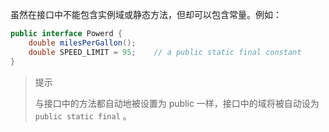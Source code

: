 虽然在接口中不能包含实例域或静态方法，但却可以包含常量。例如：

```java
public interface Powerd {
    double milesPerGallon();
    double SPEED_LIMIT = 95;	// a public static final constant
}
```

> 提示
>
> 与接口中的方法都自动地被设置为 public 一样，接口中的域将被自动设为 `public static final` 。